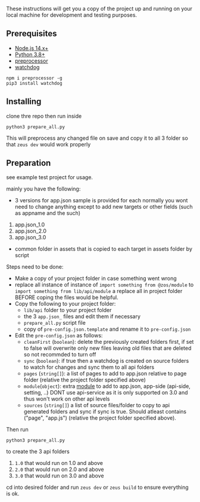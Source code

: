 These instructions will get you a copy of the project up and running on your local machine for development and testing purposes.

## Prerequisites

 - [Node.js 14.x+](https://nodejs.org/en/download/)
 - [Python 3.8+](https://www.python.org/downloads/)
 - [preprocessor](https://github.com/dcodeIO/Preprocessor.js)
 - [watchdog](https://pypi.org/project/watchdog/)

```
npm i preprocessor -g
pip3 install watchdog
```

## Installing

clone thre repo then run inside

```
python3 prepare_all.py
```

This will preprocess any changed file on save and copy it to all 3 folder so that `zeus dev` would work properly

## Preparation

see example test project for usage.

mainly you have the following:
* 3 versions for app.json sample is provided for each normally you wont need to change  anything except to add new targets or other fields (such as appname and the such)
1. app.json_1.0 
2. app.json_2.0
3. app.json_3.0
* common folder in  assets that is copied to each target in assets folder by script

Steps need to be done:
* Make a copy of your project folder in case something went wrong
* replace all instance of instance of `import something from @zos/module` to `import something from lib/api/module` a replace all in project folder BEFORE coping the files would be helpful. 
* Copy the following to your project folder:
  * `lib/api` folder to your project folder
  * the 3 `app.json_` files and edit them if necessary
  * `prepare_all.py` script file
  * copy of `pre-config.json.template` and rename it to `pre-config.json`
* Edit the `pre-config.json` as follows:
  * `cleanFirst` (`boolean`): delete the previously created folders first, if set to false will overwrite only new files leaving old files that are deleted so not recommded to turn off
  * `sync` (`boolean`): if true then a watchdog is created on source folders to watch for changes and sync them to all api folders
  * `pages` (`string[]`): a list of pages to add to app.json relative to page folder (relative the project folder specified above)
  * `module`(`object`):  extra [module](https://docs.zepp.com/docs/1.0/reference/app-json/#module-object) to add to app.json, app-side (api-side, setting, ..) DONT use api-service as it is only supported on 3.0 and thus won't work on other api levels
  * `sources` (`string[]`) a list of source files/folder to copy to api generated folders and sync if sync is true. Should atleast contains ("page", "app.js") (relative the project folder specified above).

Then run 

```
python3 prepare_all.py
```

to create the 3 api folders 
1) `1.0` that would run on 1.0 and above
2) `2.0` that would run on 2.0 and above
3) `3.0` that would run on 3.0 and above

cd into desired folder and run `zeus dev` or `zeus build` to ensure everything is ok.
